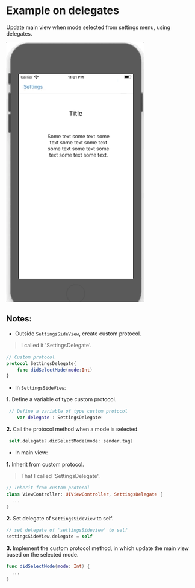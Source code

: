 # Example on delegates

Update main view when mode selected from settings menu, using delegates.

![Delegate called](images/screenshots/1.gif)


## Notes:

* Outside `SettingsSideView`, create custom protocol.

> I called it 'SettingsDelegate'.

```swift
// Custom protocol
protocol SettingsDelegate{
    func didSelectMode(mode:Int)
}
```

* In `SettingsSideView`:

**1.** Define a variable of type custom protocol.

```swift
 // Define a variable of type custom protocol
    var delegate : SettingsDelegate!
```

**2.** Call the protocol method when a mode is selected.

```swift
 self.delegate?.didSelectMode(mode: sender.tag)
```

* In main view:

**1.** Inherit from custom protocol.

> That I called 'SettingsDelegate'.

```swift
// Inherit from custom protocol
class ViewController: UIViewController, SettingsDelegate {
  ...
}
```

**2.** Set delegate of `SettingsSideView` to self.

```swift
// set delegate of 'settingsSideview' to self
settingsSideView.delegate = self
```

**3.** Implement the custom protocol method, in which update the main view based on the selected mode.

```swift
func didSelectMode(mode: Int) {
  ...
}
```
